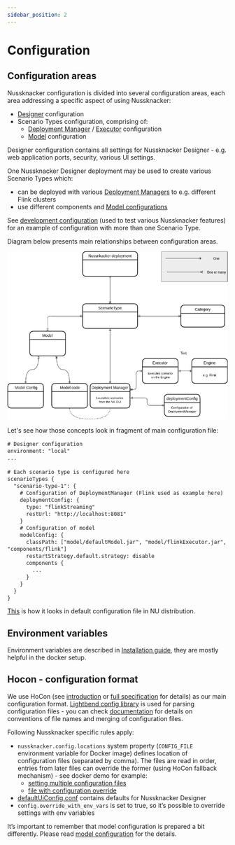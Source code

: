 ```yaml
---
sidebar_position: 2
---
```

# Configuration 


## Configuration areas

Nussknacker configuration is divided into several configuration areas, each area addressing a specific aspect of using Nussknacker:

* [Designer](/about/GLOSSARY#nussknacker-designer) configuration
* Scenario Types configuration, comprising of:
    * [Deployment Manager](/about/GLOSSARY#deployment-manager) / [Executor](/about/GLOSSARY#executor) configuration
    * [Model](/about/GLOSSARY#executor) configuration

Designer configuration  contains all settings for Nussknacker Designer - e.g. web application ports, security, various UI settings. 

One Nussknacker Designer deployment may be used to create various Scenario Types which:
                          
* can be deployed with various [Deployment Managers](DeploymentManagerConfiguration.md)  to e.g. different Flink clusters 
* use different components and [Model configurations](ModelConfiguration.md) 

See [development configuration](https://github.com/TouK/nussknacker/blob/staging/nussknacker-dist/src/universal/conf/dev-application.conf#L33) (used to test various Nussknacker features) for an example of configuration with more than one Scenario Type.

Diagram below presents main relationships between configuration areas.

![Configuration areas](img/configuration_areas.png "configuration areas")
                  
Let's see how those concepts look in fragment of main configuration file:
```hocon
# Designer configuration 
environment: "local"
...

# Each scenario type is configured here 
scenarioTypes {
  "scenario-type-1": {
    # Configuration of DeploymentManager (Flink used as example here) 
    deploymentConfig: {
      type: "flinkStreaming"
      restUrl: "http://localhost:8081"
    }
    # Configuration of model
    modelConfig: {
      classPath: ["model/defaultModel.jar", "model/flinkExecutor.jar", "components/flink"]
      restartStrategy.default.strategy: disable
      components {
        ...
      }
    }
  }
}

```

[This](https://github.com/TouK/nussknacker/blob/staging/nussknacker-dist/src/universal/conf/application.conf) is how it looks in default configuration file in NU distribution.

## Environment variables

Environment variables are described in [Installation guide](./Installation.md), they are mostly helpful in the docker setup.

## Hocon - configuration format

We use HoCon (see [introduction](https://github.com/lightbend/config#using-hocon-the-json-superset) or [full specification](https://github.com/lightbend/config/blob/master/HOCON.md) for details) as our main configuration format. [Lightbend config library](https://github.com/lightbend/config/tree/master) is used for parsing configuration files - you can check [documentation](https://github.com/lightbend/config#standard-behavior) for details on conventions of file names and merging of configuration files. 

Following Nussknacker specific rules apply:

* `nussknacker.config.locations` system property (`CONFIG_FILE `environment variable for Docker image) defines location of configuration files (separated by comma). The files are read in order, entries from later files can override the former (using HoCon fallback mechanism) - see docker demo for example:
    * [setting multiple configuration files](https://github.com/TouK/nussknacker-quickstart/blob/main/docker-compose.yml#L12)
    * [file with configuration override](https://github.com/TouK/nussknacker-quickstart/blob/main/nussknacker/nussknacker.conf)
* [defaultUiConfig.conf](https://github.com/TouK/nussknacker/blob/staging/ui/server/src/main/resources/defaultUiConfig.conf) contains defaults for Nussknacker Designer
* `config.override_with_env_vars` is set to true, so it’s possible to override settings with env variables

It’s important to remember that model configuration is prepared a bit differently. Please read [model configuration](ModelConfiguration.md) for the details. 
